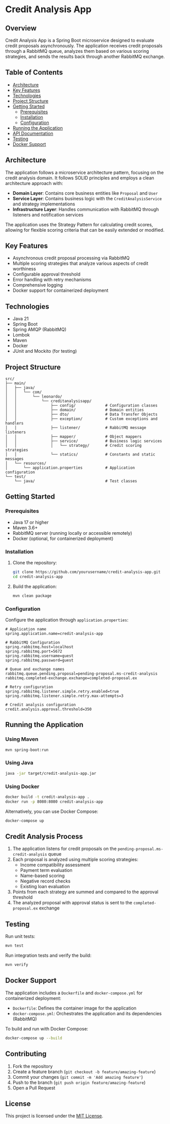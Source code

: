 # Credit Analysis App

## Overview

Credit Analysis App is a Spring Boot microservice designed to evaluate credit proposals asynchronously. The application receives credit proposals through a RabbitMQ queue, analyzes them based on various scoring strategies, and sends the results back through another RabbitMQ exchange.

## Table of Contents

- [Architecture](#architecture)
- [Key Features](#key-features)
- [Technologies](#technologies)
- [Project Structure](#project-structure)
- [Getting Started](#getting-started)
  - [Prerequisites](#prerequisites)
  - [Installation](#installation)
  - [Configuration](#configuration)
- [Running the Application](#running-the-application)
- [API Documentation](#api-documentation)
- [Testing](#testing)
- [Docker Support](#docker-support)

## Architecture

The application follows a microservice architecture pattern, focusing on the credit analysis domain. It follows SOLID principles and employs a clean architecture approach with:

- **Domain Layer**: Contains core business entities like `Proposal` and `User`
- **Service Layer**: Contains business logic with the `CreditAnalysisService` and strategy implementations
- **Infrastructure Layer**: Handles communication with RabbitMQ through listeners and notification services

The application uses the Strategy Pattern for calculating credit scores, allowing for flexible scoring criteria that can be easily extended or modified.

## Key Features

- Asynchronous credit proposal processing via RabbitMQ
- Multiple scoring strategies that analyze various aspects of credit worthiness
- Configurable approval threshold
- Error handling with retry mechanisms
- Comprehensive logging
- Docker support for containerized deployment

## Technologies

- Java 21
- Spring Boot
- Spring AMQP (RabbitMQ)
- Lombok
- Maven
- Docker
- JUnit and Mockito (for testing)

## Project Structure

```
src/
├── main/
│   ├── java/
│   │   └── com/
│   │       └── leonardo/
│   │           └── creditanalysisapp/
│   │               ├── config/             # Configuration classes
│   │               ├── domain/             # Domain entities
│   │               ├── dto/                # Data Transfer Objects
│   │               ├── exception/          # Custom exceptions and handlers
│   │               ├── listener/           # RabbitMQ message listeners
│   │               ├── mapper/             # Object mappers
│   │               ├── service/            # Business logic services
│   │               │   └── strategy/       # Credit scoring strategies
│   │               └── statics/            # Constants and static messages
│   └── resources/
│       └── application.properties          # Application configuration
└── test/
    └── java/                               # Test classes
```

## Getting Started

### Prerequisites

- Java 17 or higher
- Maven 3.6+
- RabbitMQ server (running locally or accessible remotely)
- Docker (optional, for containerized deployment)

### Installation

1. Clone the repository:
   ```bash
   git clone https://github.com/yourusername/credit-analysis-app.git
   cd credit-analysis-app
   ```

2. Build the application:
   ```bash
   mvn clean package
   ```

### Configuration

Configure the application through `application.properties`:

```properties
# Application name
spring.application.name=credit-analysis-app

# RabbitMQ Configuration
spring.rabbitmq.host=localhost
spring.rabbitmq.port=5672
spring.rabbitmq.username=guest
spring.rabbitmq.password=guest

# Queue and exchange names
rabbitmq.queue.pending.proposal=pending-proposal.ms-credit-analysis
rabbitmq.completed-exchange.exchange=completed-proposal.ex

# Retry configuration
spring.rabbitmq.listener.simple.retry.enabled=true
spring.rabbitmq.listener.simple.retry.max-attempts=3

# Credit analysis configuration
credit.analysis.approval.threshold=350
```

## Running the Application

### Using Maven

```bash
mvn spring-boot:run
```

### Using Java

```bash
java -jar target/credit-analysis-app.jar
```

### Using Docker

```bash
docker build -t credit-analysis-app .
docker run -p 8080:8080 credit-analysis-app
```

Alternatively, you can use Docker Compose:

```bash
docker-compose up
```

## Credit Analysis Process

1. The application listens for credit proposals on the `pending-proposal.ms-credit-analysis` queue
2. Each proposal is analyzed using multiple scoring strategies:
   - Income compatibility assessment
   - Payment term evaluation
   - Name-based scoring
   - Negative record checks
   - Existing loan evaluation
3. Points from each strategy are summed and compared to the approval threshold
4. The analyzed proposal with approval status is sent to the `completed-proposal.ex` exchange

## Testing

Run unit tests:

```bash
mvn test
```

Run integration tests and verify the build:

```bash
mvn verify
```

## Docker Support

The application includes a `Dockerfile` and `docker-compose.yml` for containerized deployment:

- `Dockerfile`: Defines the container image for the application
- `docker-compose.yml`: Orchestrates the application and its dependencies (RabbitMQ)

To build and run with Docker Compose:

```bash
docker-compose up --build
```

## Contributing

1. Fork the repository
2. Create a feature branch (`git checkout -b feature/amazing-feature`)
3. Commit your changes (`git commit -m 'Add amazing feature'`)
4. Push to the branch (`git push origin feature/amazing-feature`)
5. Open a Pull Request

## License

This project is licensed under the [MIT License](LICENSE).